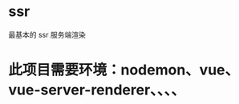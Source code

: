 <!--
 * @Author: your name
 * @Date: 2021-08-11 22:35:21
 * @LastEditTime: 2021-08-12 10:08:57
 * @LastEditors: Please set LastEditors
 * @Description: In User Settings Edit
 * @FilePath: \nuxt-ssr\README.md
-->
# ssr
最基本的  ssr 服务端渲染
# 此项目需要环境：nodemon、vue、vue-server-renderer、、、、
